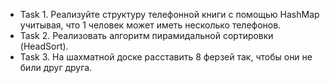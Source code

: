 * Task 1. Реализуйте структуру телефонной книги с помощью HashMap учитывая, что 1 человек может иметь несколько телефонов.
* Task 2. Реализовать алгоритм пирамидальной сортировки (HeadSort).
* Task 3. На шахматной доске расставить 8 ферзей так, чтобы они не били друг друга.